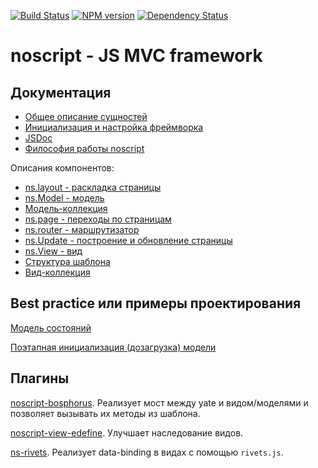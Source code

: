 [![Build Status](https://travis-ci.org/yandex-ui/noscript.png?branch=master)](https://travis-ci.org/yandex-ui/noscript)
[![NPM version](https://badge.fury.io/js/noscript.png)](http://badge.fury.io/js/noscript)
[![Dependency Status](https://david-dm.org/yandex-ui/noscript.png)](https://david-dm.org/yandex-ui/noscript)
# noscript - JS MVC framework

## Документация

- [Общее описание сущностей](/doc/entities.md)
- [Инициализация и настройка фреймворка](/doc/ns.init.md)
- [JSDoc](https://yandex-ui.github.io/noscript/)
- [Философия работы noscript](/doc/philosophy.md)

Описания компонентов:
- [ns.layout - раскладка страницы](/doc/ns.layout.md)
- [ns.Model - модель](/doc/ns.model.md)
 - [Модель-коллекция](/doc/ns.modelCollection.md)
- [ns.page - переходы по страницам](/doc/ns.page.md)
- [ns.router - маршрутизатор](/doc/ns.router.md)
- [ns.Update - построение и обновление страницы](/doc/ns.update.logic.md)
- [ns.View - вид](/doc/ns.view.md)
 - [Структура шаблона](/doc/ns.view.yate.md)
 - [Вид-коллекция](/doc/ns.viewCollection.md)

## Best practice или примеры проектирования

[Модель состояний](/doc/patterns/ns.pattern.model.state.md)

[Поэтапная инициализация (дозагрузка) модели](/doc/patterns/ns.pattern.model.partial.md)

## Плагины

[noscript-bosphorus](https://github.com/yandex-ui/noscript-bosphorus). Реализует мост между yate и видом/моделями и позволяет вызывать их методы из шаблона.

[noscript-view-edefine](https://github.com/doochik/noscript-view-edefine). Улучшает наследование видов.

[ns-rivets](https://github.com/Lapple/ns-rivets). Реализует data-binding в видах с помощью `rivets.js`.
